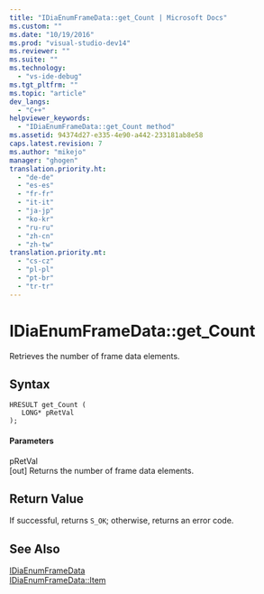 ```yaml
---
title: "IDiaEnumFrameData::get_Count | Microsoft Docs"
ms.custom: ""
ms.date: "10/19/2016"
ms.prod: "visual-studio-dev14"
ms.reviewer: ""
ms.suite: ""
ms.technology: 
  - "vs-ide-debug"
ms.tgt_pltfrm: ""
ms.topic: "article"
dev_langs: 
  - "C++"
helpviewer_keywords: 
  - "IDiaEnumFrameData::get_Count method"
ms.assetid: 94374d27-e335-4e90-a442-233181ab8e58
caps.latest.revision: 7
ms.author: "mikejo"
manager: "ghogen"
translation.priority.ht: 
  - "de-de"
  - "es-es"
  - "fr-fr"
  - "it-it"
  - "ja-jp"
  - "ko-kr"
  - "ru-ru"
  - "zh-cn"
  - "zh-tw"
translation.priority.mt: 
  - "cs-cz"
  - "pl-pl"
  - "pt-br"
  - "tr-tr"
---
```

# IDiaEnumFrameData::get_Count
Retrieves the number of frame data elements.  
  
## Syntax  
  
```cpp#  
HRESULT get_Count (   
   LONG* pRetVal  
);  
```  
  
#### Parameters  
 pRetVal  
 [out] Returns the number of frame data elements.  
  
## Return Value  
 If successful, returns `S_OK`; otherwise, returns an error code.  
  
## See Also  
 [IDiaEnumFrameData](../debug-interface-access/idiaenumframedata.md)   
 [IDiaEnumFrameData::Item](../debug-interface-access/idiaenumframedata--item.md)